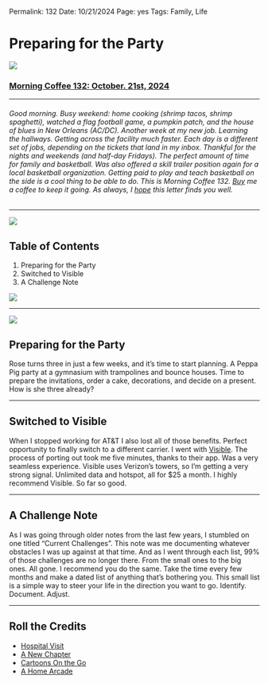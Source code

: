 
Permalink: 132
Date: 10/21/2024
Page: yes
Tags: Family, Life

# Preparing for the Party

![](https://imgur.com/VfiGZ8x.jpg)

### [Morning Coffee 132: October. 21st, 2024](https://buy.stripe.com/fZe4jqd135LRc4U4gj)

---- 

###### Good morning. Busy weekend: home cooking (shrimp tacos, shrimp spaghetti), watched a flag football game, a pumpkin patch, and the house of blues in New Orleans (AC/DC). Another week at my new job. Learning the hallways. Getting across the facility much faster. Each day is a different set of jobs, depending on the tickets that land in my inbox. Thankful for the nights and weekends (and half-day Fridays). The perfect amount of time for family and basketball. Was also offered a skill trailer position again for a local basketball organization. Getting paid to play and teach basketball on the side is a cool thing to be able to do. This is Morning Coffee 132. [Buy](https://buy.stripe.com/fZe4jqd135LRc4U4gj) me a coffee to keep it going. As always, I [hope](mailto:nashp@me.com) this letter finds you well.

---- 

![](https://i.imgur.com/eO2hcg2.jpg)

## Table of Contents

1. Preparing for the Party
2. Switched to Visible
3. A Challenge Note

![](https://i.imgur.com/eO2hcg2.jpg)

---- 

![](https://imgur.com/HM135RS.jpg)

## Preparing for the Party

Rose turns three in just a few weeks, and it’s time to start planning. A Peppa Pig party at a gymnasium with trampolines and bounce houses. Time to prepare the invitations, order a cake, decorations, and decide on a present. How is she three already?

---- 

## Switched to Visible

When I stopped working for AT&T I also lost all of those benefits. Perfect opportunity to finally switch to a different carrier. I went with [Visible](https://apps.apple.com/app/id1367950045). The process of porting out took me five minutes, thanks to their app. Was a very seamless experience. Visible uses Verizon’s towers, so I’m getting a very strong signal. Unlimited data and hotspot, all for $25 a month. I highly recommend Visible. So far so good.

---- 

## A Challenge Note

As I was going through older notes from the last few years, I stumbled on one titled “Current Challenges”. This note was me documenting whatever obstacles I was up against at that time. And as I went through each list, 99% of those challenges are no longer there. From the small ones to the big ones. All gone. I recommend you do the same. Take the time every few months and make a dated list of anything that’s bothering you. This small list is a simple way to steer your life in the direction you want to go. Identify. Document. Adjust.

---- 

## Roll the Credits

- [Hospital Visit](https://nashp.com/131)
- [A New Chapter](https://nashp.com/130)
- [Cartoons On the Go](https://nashp.com/130)
- [A Home Arcade](https://nashp.com/108)
